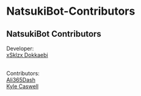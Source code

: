 # NatsukiBot-Contributors

## NatsukiBot Contributors
Developer:<br> 
[xSklzx Dokkaebi](https://github.com/xSklzxDokkaebi)<br> <br> 

Contributors:<br> 
[Ali365Dash](https://github.com/Ali365Dash)<br> 
[Kyle Caswell](https://github.com/kylecaswell)
